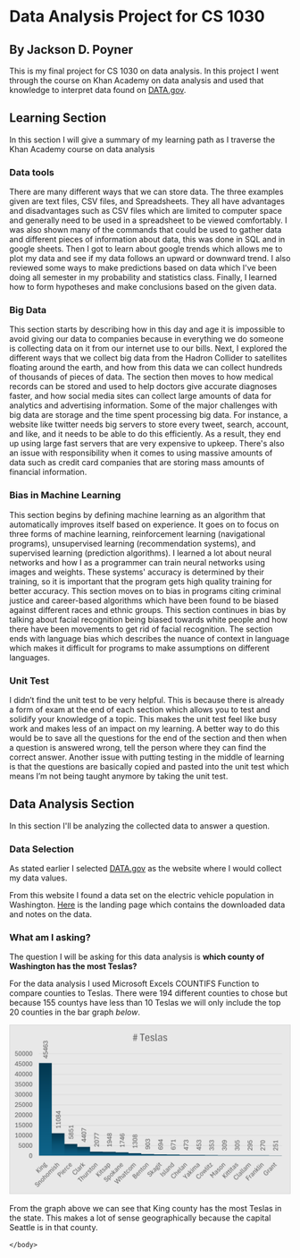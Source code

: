 <html>
  <head>
    <body>
      <h1>Data Analysis Project for CS 1030</h1>
      <h2>By Jackson D. Poyner</h2>
      <p>This is my final project for CS 1030 on data analysis. In this project I went through the course on Khan Academy on data analysis and used that knowledge to interpret data found on <a href="https://catalog.data.gov/dataset/electric-vehicle-population-data">DATA.gov</a>.</p>
      <h2>Learning Section</h2>
      <p>In this section I will give a summary of my learning path as I traverse the Khan Academy course on data analysis</p>
      <h3>Data tools</h3>
      <p>There are many different ways that we can store data. The three examples given are text files, CSV files, and Spreadsheets. They all have advantages and disadvantages such as CSV files which are limited to computer space and generally need to be used in a spreadsheet to be viewed comfortably. I was also shown many of the commands that could be used to gather data and different pieces of information about data, this was done in SQL and in google sheets. Then I got to learn about google trends which allows me to plot my data and see if my data follows an upward or downward trend. I also reviewed some ways to make predictions based on data which I've been doing all semester in my probability and statistics class. Finally, I learned how to form hypotheses and make conclusions based on the given data.</p>
      <h3>Big Data</h3>
      <p>This section starts by describing how in this day and age it is impossible to avoid giving our data to companies because in everything we do someone is collecting data on it from our internet use to our bills. Next, I explored the different ways that we collect big data from the Hadron Collider to satellites floating around the earth, and how from this data we can collect hundreds of thousands of pieces of data. The section then moves to how medical records can be stored and used to help doctors give accurate diagnoses faster, and how social media sites can collect large amounts of data for analytics and advertising information. Some of the major challenges with big data are storage and the time spent processing big data. For instance, a website like twitter needs big servers to store every tweet, search, account, and like, and it needs to be able to do this efficiently. As a result, they end up using large fast servers that are very expensive to upkeep. There's also an issue with responsibility when it comes to using massive amounts of data such as credit card companies that are storing mass amounts of financial information. </p>
      <h3>Bias in Machine Learning</h3>
      <p>This section begins by defining machine learning as an algorithm that automatically improves itself based on experience. It goes on to focus on three forms of machine learning, reinforcement learning (navigational programs), unsupervised learning (recommendation systems), and supervised learning (prediction algorithms). I learned a lot about neural networks and how I as a programmer can train neural networks using images and weights. These systems' accuracy is determined by their training, so it is important that the program gets high quality training for better accuracy. This section moves on to bias in programs citing criminal justice and career-based algorithms which have been found to be biased against different races and ethnic groups. This section continues in bias by talking about facial recognition being biased towards white people and how there have been movements to get rid of facial recognition. The section ends with language bias which describes the nuance of context in language which makes it difficult for programs to make assumptions on different languages.</p>
      <h3>Unit Test</h3>
      <p>I didn’t find the unit test to be very helpful. This is because there is already a form of exam at the end of each section which allows you to test and solidify your knowledge of a topic. This makes the unit test feel like busy work and makes less of an impact on my learning. A better way to do this would be to save all the questions for the end of the section and then when a question is answered wrong, tell the person where they can find the correct answer. Another issue with putting testing in the middle of learning is that the questions are basically copied and pasted into the unit test which means I’m not being taught anymore by taking the unit test.</p>
      <h2>Data Analysis Section</h2>
      <p>In this section I'll be analyzing the collected data to answer a question.</p>
      <h3>Data Selection</h3>
      <p>As stated earlier I selected <a href="https://catalog.data.gov/dataset/electric-vehicle-population-data">DATA.gov</a> as the website where I would collect my data values.</p>
      <p>From this website I found a data set on the electric vehicle population in Washington. <a href="https://data.wa.gov/Transportation/Electric-Vehicle-Population-Data/f6w7-q2d2/about_data">Here</a> is the landing page which contains the downloaded data and notes on the data.</p>
      <h3>What am I asking?</h3>
      <p>The question I will be asking for this data analysis is <strong>which county of Washington has the most Teslas?</strong></p>
      <p>For the data analysis I used Microsoft Excels COUNTIFS Function to compare counties to Teslas. There were 194 different counties to chose but because 155 countys have less than 10 Teslas we will only include the top 20 counties in the bar graph <em>below</em>.</p>
      <img src="CS1030 Final Project Graph.png" alt="Graph of Teslas in Counties">
      <p>From the graph above we can see that King county has the most Teslas in the state. This makes a lot of sense geographically because the capital Seattle is in that county.</p>
      
    </body>
  </head>
</html>
